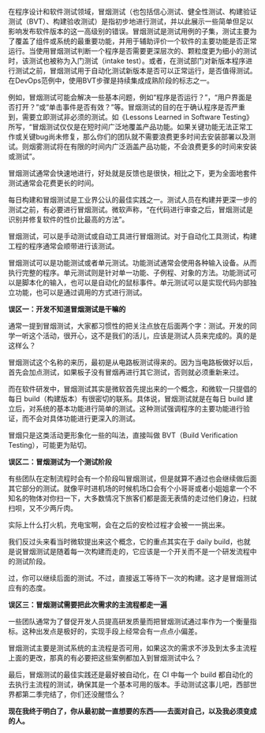 在程序设计和软件测试领域，冒烟测试（也包括信心测试、健全性测试、构建验证测试（BVT）、构建验收测试）是指初步地进行测试，并以此展示一些简单但足以影响发布软件版本的这一高级别的错误。冒烟测试是测试用例的子集，测试主要为了覆盖了组件或系统的最重要功能，并用于辅助评价一个软件的主要功能是否正常运行。当使用冒烟测试判断一个程序是否需要更深层次的、颗粒度更为细小的测试时，该测试也被称为入门测试（intake test）。或者，在测试部门对新版本程序进行测试之前，冒烟测试用于自动化测试新版本是否可以正常运行，是否值得测试。在DevOps范例中，使用BVT步骤是持续集成成熟阶段的标志之一。

例如，冒烟测试可能会解决一些基本问题，例如“程序是否运行？”，“用户界面是否打开？”或“单击事件是否有效？”等。冒烟测试的目的在于确认程序是否严重到，需要立即测试非必须的测试。如《Lessons Learned in Software Testing》所写，“冒烟测试仅仅是在短时间广泛地覆盖产品功能。如果关键功能无法正常工作或关键bug尚未修复，那么你们的团队就不需要浪费更多时间去安装部署以及测试。则烟雾测试将在有限的时间内广泛涵盖产品功能，不会浪费更多的时间来安装或测试”。

冒烟测试通常会快速地进行，好处就是反馈也是很快，相比之下，更为全面地套件测试通常会花费更长的时间。

每日构建和冒烟测试是工业界公认的最佳实践之一。测试人员在构建并更深一步的测试之前，有必要进行冒烟测试。微软声称，“在代码进行审查之后，冒烟测试是识别并修复软件的性价比最高的方法”。

冒烟测试，可以是手动测试或自动工具进行冒烟测试。对于自动化工具测试，构建工程的程序通常会顺带进行该测试。

冒烟测试可以是功能测试或者单元测试。功能测试通常会使用各种输入设备。从而执行完整的程序。单元测试则是针对单一功能、子例程、对象的方法。功能测试可以是脚本化的输入，也可以是自动化的鼠标事件。单元测试可以是实现代码内部独立功能，也可以是通过调用的方式进行测试。

**误区一：开发不知道冒烟测试是干嘛的**

通常一提到冒烟测试，大家都习惯性的把关注点放在后面两个字：测试。开发的同学一听这个活动，很开心，这不是我们的活儿，应该是测试人员来完成的。真的是这样么？

冒烟测试这个名称的来历，最初是从电路板测试得来的。因为当电路板做好以后，首先会加点测试，如果板子没有冒烟再进行其它测试，否则就必须重新来过。

而在软件研发中，冒烟测试其实是微软首先提出来的一个概念，和微软一只提倡的每日 build（构建版本）有很密切的联系。具体说，冒烟测试就是在每日 build 建立后，对系统的基本功能进行简单的测试。这种测试强调程序的主要功能进行验证，而不会对具体功能进行更深入的测试。

冒烟只是这类活动更形象化一些的叫法，直接叫做 BVT（Build Verification Testing），可能更为贴切。

**误区二：冒烟测试为一个测试阶段**

有些团队在定制流程时会有一个阶段叫冒烟测试，但是就算不通过也会继续做后面其它部分的测试。就像平时进机场的时候机场口会有个小哥哥或者小姐姐拿一个不知名的物体对你扫一下，大多数情况下旅客们都是面无表情的走过他们身边，扫就扫呗，又不少两斤肉。

实际上什么打火机，充电宝啊，会在之后的安检过程才会被一一挑出来。

我们反过头来看当时微软提出来这个概念，它的重点其实在于 daily build，也就是说冒烟测试是随着每一次构建而走的，它应该是一个开关而不是一个研发流程中的测试阶段。

过，你可以继续后面的测试。不过，直接返工等待下一次的构建。这才是冒烟测试应有的态度。

**误区三：冒烟测试需要把此次需求的主流程都走一遍**

一些团队通常为了督促开发人员提高研发质量而把冒烟测试通过率作为一个衡量指标。这种出发点是极好的，实现手段上经常会有一点点小偏差。

冒烟测试主要是测试系统的主流程是否可用，如果这次的需求不涉及到太多主流程上面的更改，那真的有必要把这些案例都加入到冒烟测试中么？

最后，冒烟测试的最佳实践还是最好被自动化，在 CI 中每一个 build 都自动化的去执行主流程的测试，确保其是一个基本可用的版本。手动测试这事儿吧，西部世界都第二季完结了，你们还没醒悟么？

**现在我终于明白了，你从最初就一直想要的东西——去面对自己，以及我必须变成的人。**

